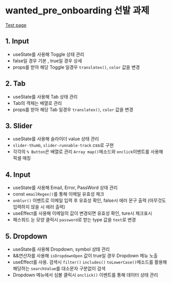 # wanted_pre_onboarding 선발 과제
[Test page](https://lisu215.github.io/wanted_pre_onboarding/)

## 1. Input
- useState를 사용해 Toggle 상태 관리
- false일 경우 기본 , true일 경우 상세
- props를 받아 해당 Toggle 일경우 `translatex()`, `color` 값을 변경
## 2. Tab
- useState를 사용해 Tab 상태 관리
- Tab의 객체는 배열로 관리
- props를 받아 해당 Tab 일경우 `translatex()`, `color` 값을 변경
## 3. Slider
- useState를 사용해 슬라이더 value 상태 관리
- `slider-thumb`, `slider-runnable-track` css로 구현 
- 각각의 `% Button`은 배열로 관리 `Array map()`메소드와 `onclick`이벤트를 사용해 픽셀 매칭
## 4. Input
- useState를 사용해 Email, Error, PassWord 상태 관리 
- const `emailRegex()`를 통해 이메일 유효성 체크
- `onblur()` 이벤트로 이메일 입력 후 유효성 확인, false시 에러 문구 출력 (아무것도 입력하지 않을 시 에러 출력)
- useEffect를 사용해 이메일의 값이 변경되면 유효성 확인, ture시 체크표시
- 패스워드 눈 모양 클릭시 `password`로 받는 type 값을 `text`로 변경 
## 5. Dropdown
- useState를 사용해 Dropdown, symbol 상태 관리
- &&연산자를 사용해 `isDropdownOpen` 값이 true일 경우 Dropdown 메뉴 노출
- useEffect를 사용. 검색시 `filter()` `includes()` `toLowerCase()`메소드를 활용해 해당하는 `searchValue`를 대소문자 구분없이 검색 
- Dropdown 메뉴에서 심볼 클릭시 `onclick()` 이벤트를 통해 데이터 상태 관리
